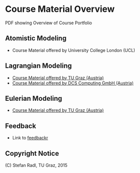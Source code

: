 Course Material Overview
================================

PDF showing Overview of Course Portfolio

Atomistic Modeling
-----------------
* Course Material offered by University College London (UCL)

Lagrangian Modeling
-----------------
* [Course Material offered by TU Graz (Austria)](2_LagrangianModels/courses_TUGraz.md)
* [Course Material offered by DCS Computing GmbH (Austria)](2_LagrangianModels/courses_DCS.md)

Eulerian Modeling
--------------------
* [Course Material offered by TU Graz (Austria)](3_EulerianModels/courses_TUGraz.md)

Feedback
---------------
* Link to [feedbackr](99_Feedback/README.md)

Copyright Notice
-------------
(C) Stefan Radl, TU Graz, 2015
